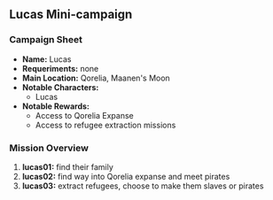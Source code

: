 ## Lucas Mini-campaign


### Campaign Sheet

* **Name:** Lucas
* **Requeriments:** none
* **Main Location:** Qorelia, Maanen's Moon
* **Notable Characters:**
    * Lucas
* **Notable Rewards:**
    * Access to Qorelia Expanse
    * Access to refugee extraction missions

### Mission Overview

1. **lucas01:** find their family
1. **lucas02:** find way into Qorelia expanse and meet pirates
1. **lucas03:** extract refugees, choose to make them slaves or pirates
